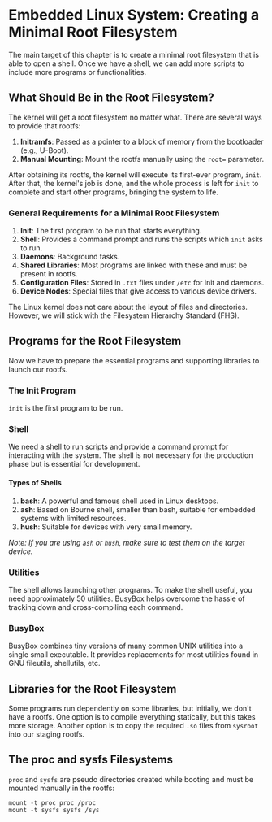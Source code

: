 # Embedded Linux System: Creating a Minimal Root Filesystem

The main target of this chapter is to create a minimal root filesystem that is able to open a shell. Once we have a shell, we can add more scripts to include more programs or functionalities.

## What Should Be in the Root Filesystem?

The kernel will get a root filesystem no matter what. There are several ways to provide that rootfs:
1. **Initramfs**: Passed as a pointer to a block of memory from the bootloader (e.g., U-Boot).
2. **Manual Mounting**: Mount the rootfs manually using the `root=` parameter.

After obtaining its rootfs, the kernel will execute its first-ever program, `init`. After that, the kernel's job is done, and the whole process is left for `init` to complete and start other programs, bringing the system to life.

### General Requirements for a Minimal Root Filesystem
1. **Init**: The first program to be run that starts everything.
2. **Shell**: Provides a command prompt and runs the scripts which `init` asks to run.
3. **Daemons**: Background tasks.
4. **Shared Libraries**: Most programs are linked with these and must be present in rootfs.
5. **Configuration Files**: Stored in `.txt` files under `/etc` for init and daemons.
6. **Device Nodes**: Special files that give access to various device drivers.

The Linux kernel does not care about the layout of files and directories. However, we will stick with the Filesystem Hierarchy Standard (FHS).

## Programs for the Root Filesystem

Now we have to prepare the essential programs and supporting libraries to launch our rootfs.

### The Init Program
`init` is the first program to be run.

### Shell
We need a shell to run scripts and provide a command prompt for interacting with the system. The shell is not necessary for the production phase but is essential for development.

#### Types of Shells
1. **bash**: A powerful and famous shell used in Linux desktops.
2. **ash**: Based on Bourne shell, smaller than bash, suitable for embedded systems with limited resources.
3. **hush**: Suitable for devices with very small memory.

*Note: If you are using `ash` or `hush`, make sure to test them on the target device.*

### Utilities
The shell allows launching other programs. To make the shell useful, you need approximately 50 utilities. BusyBox helps overcome the hassle of tracking down and cross-compiling each command.

### BusyBox
BusyBox combines tiny versions of many common UNIX utilities into a single small executable. It provides replacements for most utilities found in GNU fileutils, shellutils, etc.

## Libraries for the Root Filesystem

Some programs run dependently on some libraries, but initially, we don't have a rootfs. One option is to compile everything statically, but this takes more storage. Another option is to copy the required `.so` files from `sysroot` into our staging rootfs.

## The proc and sysfs Filesystems

`proc` and `sysfs` are pseudo directories created while booting and must be mounted manually in the rootfs:

```
mount -t proc proc /proc 
mount -t sysfs sysfs /sys
```




